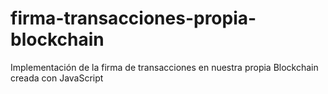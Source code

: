 # firma-transacciones-propia-blockchain
Implementación de la firma de transacciones en nuestra propia Blockchain creada con JavaScript

